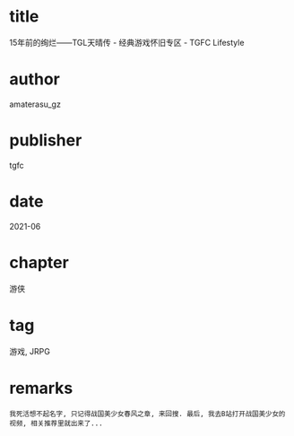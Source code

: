 # title
15年前的绚烂——TGL天晴传 - 经典游戏怀旧专区 - TGFC Lifestyle

# author
amaterasu_gz

# publisher
tgfc

# date
2021-06

# chapter
游侠

# tag
游戏, JRPG

# remarks
`我死活想不起名字, 只记得战国美少女春风之章, 来回搜. 最后, 我去B站打开战国美少女的视频, 相关推荐里就出来了...`

